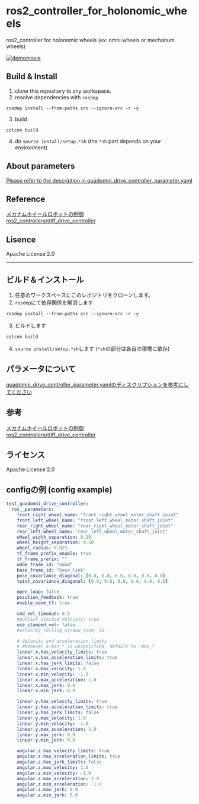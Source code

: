 # ros2_controller_for_holonomic_wheels
ros2_controller for holonomic wheels  (ex: omni wheels or mechanum wheels)


[![demomovie](http://img.youtube.com/vi/XnKu0cl6t8U/0.jpg)](https://www.youtube.com/watch?v=XnKu0cl6t8U)

## Build & Install
1. clone this repository to any workspace.
2. resolve dependencies with `rosdep`
```
rosdep install --from-paths src --ignore-src -r -y
```
3. build
```
colcon build
```
4. do `source install/setup.*sh` (the `*sh` part depends on your environment)

## About parameters
[Please refer to the description in quadomni_drive_controller_parameter.yaml](https://github.com/yukimakura/ros2_controller_for_holonomic_wheels/blob/master/quadomni_drive_controller/src/quadomni_drive_controller_parameter.yaml)

## Reference
[メカナムホイールロボットの制御](https://sgrsn1711.hatenablog.com/entry/2019/01/13/002459)   
[ros2_controllers/diff_drive_controller](https://github.com/ros-controls/ros2_controllers/tree/humble/diff_drive_controller)   

## Lisence   
Apache License 2.0

---
## ビルド＆インストール
1. 任意のワークスペースにこのレポジトリをクローンします。
2. `rosdep`にて依存関係を解消します
```
rosdep install --from-paths src --ignore-src -r -y
```
3. ビルドします
```
colcon build
```
4. `source install/setup.*sh`します (`*sh`の部分は各自の環境に依存)

## パラメータについて
[quadomni_drive_controller_parameter.yamlのディスクリプションを参考にしてください](https://github.com/yukimakura/ros2_controller_for_holonomic_wheels/blob/master/quadomni_drive_controller/src/quadomni_drive_controller_parameter.yaml)

## 参考
[メカナムホイールロボットの制御](https://sgrsn1711.hatenablog.com/entry/2019/01/13/002459)   
[ros2_controllers/diff_drive_controller](https://github.com/ros-controls/ros2_controllers/tree/humble/diff_drive_controller)   

## ライセンス
Apache License 2.0

## configの例 (config example)
``` yaml
test_quadomni_drive_controller:
  ros__parameters:
    front_right_wheel_name: "front_right_wheel_motor_shaft_joint"
    front_left_wheel_name: "front_left_wheel_motor_shaft_joint"
    rear_right_wheel_name: "rear_right_wheel_motor_shaft_joint"
    rear_left_wheel_name: "rear_left_wheel_motor_shaft_joint"
    wheel_width_separation: 0.10
    wheel_height_separation: 0.10
    wheel_radius: 0.025
    tf_frame_prefix_enable: true
    tf_frame_prefix: ""
    odom_frame_id: "odom"
    base_frame_id: "base_link"
    pose_covariance_diagonal: [0.0, 0.0, 0.0, 0.0, 0.0, 0.0]
    twist_covariance_diagonal: [0.0, 0.0, 0.0, 0.0, 0.0, 0.0]

    open_loop: false
    position_feedback: true
    enable_odom_tf: true

    cmd_vel_timeout: 0.5
    #publish_limited_velocity: true
    use_stamped_vel: false
    #velocity_rolling_window_size: 10

    # Velocity and acceleration limits
    # Whenever a min_* is unspecified, default to -max_*
    linear.x.has_velocity_limits: true
    linear.x.has_acceleration_limits: true
    linear.x.has_jerk_limits: false
    linear.x.max_velocity: 1.0
    linear.x.min_velocity: -1.0
    linear.x.max_acceleration: 1.0
    linear.x.max_jerk: 0.0
    linear.x.min_jerk: 0.0

    linear.y.has_velocity_limits: true
    linear.y.has_acceleration_limits: true
    linear.y.has_jerk_limits: false
    linear.y.max_velocity: 1.0
    linear.y.min_velocity: -1.0
    linear.y.max_acceleration: 1.0
    linear.y.max_jerk: 0.0
    linear.y.min_jerk: 0.0

    angular.z.has_velocity_limits: true
    angular.z.has_acceleration_limits: true
    angular.z.has_jerk_limits: false
    angular.z.max_velocity: 1.0
    angular.z.min_velocity: -1.0
    angular.z.max_acceleration: 1.0
    angular.z.min_acceleration: -1.0
    angular.z.max_jerk: 0.0
    angular.z.min_jerk: 0.0
```
